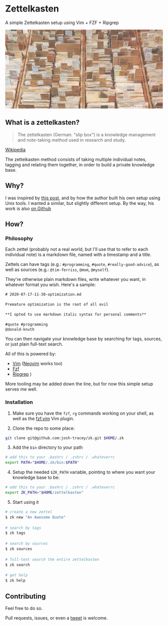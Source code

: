 # Zettelkasten

A simple Zettelkasten setup using Vim + FZF + Ripgrep

![Zettelkasten](./banner.jpeg)

## What is a zettelkasten?

> The zettelkasten (German: "slip box") is a knowledge management and note-taking method used in research and study. 

[Wikipedia](https://en.wikipedia.org/wiki/Zettelkasten)

The zettelkasten method consists of taking multiple individual notes, tagging and relating them together, in order to
build a private knowledge base.

## Why?

I was inspired by [this post](https://superorganizers.substack.com/p/how-to-build-a-learning-machine), and by how the
author built his own setup using Unix tools. I wanted a similar, but slightly different setup.
By the way, his work is also [on Github](https://github.com/sirupsen/zk)

## How?

### Philosophy

Each zettel (probably not a real world, but I'll use that to refer to each individual note) is a markdown file, named
with a timestamp and a title.

Zettels can have tags (e.g.: `#programming`, `#quote`, `#really-good-advice`), as well as sources (e.g.: `@tim-ferriss`,
`@mom`, `@myself`).

They're otherwise plain markdown files, write whatever you want, in whatever format you wish. Here's a sample:

```
# 2020-07-17-11-30-optimization.md

Premature optimization is the root of all evil

**I opted to use markdown italic syntax for personal comments**

#quote #programming
@donald-knuth
```

You can then navigate your knowledge base by searching for tags, sources, or just plain full-text search.

All of this is powered by:
- [Vim](https://www.vim.org) ([Neovim](https://neovim.io) works too)
- [Fzf](https://github.com/junegunn/fzf)
- [Ripgrep](https://github.com/BurntSushi/ripgrep)
)

More tooling may be added down the line, but for now this simple setup serves me well.

### Installation

1. Make sure you have the `fzf`, `rg` commands working on your shell, as well as
   the [fzf.vim](https://github.com/junegunn/fzf.vim) Vim plugin.

2. Clone the repo to some place:

```sh
git clone git@github.com:josh-tracey/zk.git $HOME/.zk
```

3. Add the `bin` directory to your path

```sh
# add this to your .bashrc / .zshrc / .whateverrc
export PATH="$HOME/.zk/bin:$PATH"
```

4. Setup the needed `$ZK_PATH` variable, pointing to where you want your knowledge base to be:

```sh
# add this to your .bashrc / .zshrc / .whateverrc
export ZK_PATH="$HOME/zettelkasten"
```

5. Start using it

```sh
# create a new zettel
$ zk new "An Awesome Quote"

# search by tags
$ zk tags

# search by sources
$ zk sources

# full-text search the entire zettelkasten
$ zk search

# get help
$ zk help
```

## Contributing

Feel free to do so.

Pull requests, issues, or even a [tweet](https://twitter.com/naps62) is welcome.

